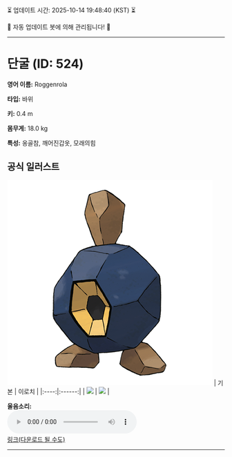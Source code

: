 
⏳ 업데이트 시간: 2025-10-14 19:48:40 (KST) ⏳

🤖 자동 업데이트 봇에 의해 관리됩니다! 🤖

---

# 단굴 (ID: 524)
**영어 이름:** Roggenrola

**타입:** 바위

**키:** 0.4 m

**몸무게:** 18.0 kg

**특성:** 옹골참, 깨어진갑옷, 모래의힘

## 공식 일러스트
![](https://raw.githubusercontent.com/PokeAPI/sprites/master/sprites/pokemon/other/official-artwork/524.png)
| 기본 | 이로치 |
|:----:|:------:|
| <img src="http://play.pokemonshowdown.com/sprites/ani/roggenrola.gif" width="200"> | <img src="http://play.pokemonshowdown.com/sprites/ani-shiny/roggenrola.gif" width="200"> |

**울음소리:**<br><audio controls src="https://raw.githubusercontent.com/PokeAPI/cries/main/cries/pokemon/latest/524.ogg"></audio><br> [링크(다운로드 될 수도)](https://raw.githubusercontent.com/PokeAPI/cries/main/cries/pokemon/latest/524.ogg)


---
